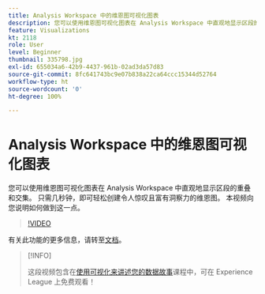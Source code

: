 ```yaml
---
title: Analysis Workspace 中的维恩图可视化图表
description: 您可以使用维恩图可视化图表在 Analysis Workspace 中直观地显示区段的重叠和交集。 只需几秒钟，即可轻松创建令人惊叹且富有洞察力的维恩图。 本视频向您说明如何做到这一点。
feature: Visualizations
kt: 2118
role: User
level: Beginner
thumbnail: 335798.jpg
exl-id: 655034a6-42b9-4437-961b-02ad3da57d83
source-git-commit: 8fc641743bc9e07b838a22ca64ccc15344d52764
workflow-type: ht
source-wordcount: '0'
ht-degree: 100%

---
```


# Analysis Workspace 中的维恩图可视化图表

您可以使用维恩图可视化图表在 Analysis Workspace 中直观地显示区段的重叠和交集。 只需几秒钟，即可轻松创建令人惊叹且富有洞察力的维恩图。 本视频向您说明如何做到这一点。

>[!VIDEO](https://video.tv.adobe.com/v/335798/?quality=12&learn=on)

有关此功能的更多信息，请转至[文档](https://experienceleague.adobe.com/docs/analytics/analyze/analysis-workspace/visualizations/venn.html?lang=zh-Hans)。

>[!INFO]
>
> 这段视频包含在[使用可视化来讲述您的数据故事](https://experienceleague.adobe.com/?recommended=Analytics-U-1-2021.1.visualizations)课程中，可在 Experience League 上免费观看！
